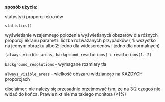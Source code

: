 **sposób użycia:**

statystyki proporcji ekranów

`statistics()`

wyświetlanie wzajemnego położenia wyświetlanych obszarów dla różnych proporcji ekranu
parametr: liczba rozważanych przypadków ( **1**: wszystko na jednym obrazku albo **2**: jedno dla 
widescreenów i jedno dla normalnych)

`[always_visible_areas, background_resolutions] = resolutions(1..2)`

`background_resolutions` - wymagane rozmiary tła

`always_visible_areas` - wielkość obszaru widzianego na KAŻDYCH proporcjach

disclaimer: nie należy się przesadnie przejmować tym, że na 3:2 czegoś nie widać do końca. 
Prawie nikt nie ma takiego monitora (<1%)
